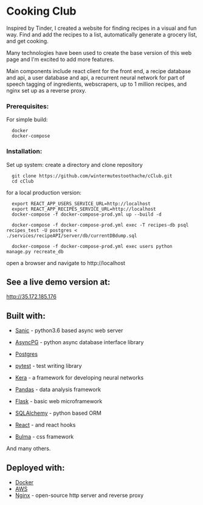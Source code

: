 # Cooking Club

Inspired by Tinder, I created a website for finding recipes in a visual and fun way.
Find and add the recipes to a list, automatically generate a grocery list,
and get cooking.

Many technologies have been used to create the base version
of this web page and I'm excited to add more features.

Main components include react client for the front end, a recipe database and api, a user database and api, a recurrent neural network for part of speech tagging of ingredients, webscrapers, up to 1 million recipes, and nginx set up as a reverse proxy.

### Prerequisites:

For simple build:
```
  docker
  docker-compose
```

### Installation:
Set up system:
  create a directory and clone repository
```
  git clone https://github.com/wintermutestoothache/cClub.git
  cd cClub
```
for a local production version:
```
  export REACT_APP_USERS_SERVICE_URL=http://localhost
  export REACT_APP_RECIPES_SERVICE_URL=http://localhost
  docker-compose -f docker-compose-prod.yml up --build -d

  docker-compose -f docker-compose-prod.yml exec -T recipes-db psql recipes_test -U postgres < ./services/recipeAPI/server/db/currentDBdump.sql

  docker-compose -f docker-compose-prod.yml exec users python manage.py recreate_db
  ```

  open a browser and navigate to http://localhost

## See a live demo version at:

 http://35.172.185.176

## Built with:

* [Sanic](https://github.com/huge-success/sanic) - python3.6 based async web server
* [AsyncPG](https://magicstack.github.io/asyncpg/current/) - python async database interface library
* [Postgres](https://www.postgresql.org/)
* [pytest](https://docs.pytest.org/en/latest/) - test writing library

* [Kera](https://keras.io/) - a framework for developing neural networks
* [Pandas](https://pandas.pydata.org/) - data analysis framework

* [Flask](http://flask.pocoo.org/) - basic web microframework
* [SQLAlchemy](https://www.sqlalchemy.org/) - python based ORM

* [React](https://reactjs.org/) - and react hooks
* [Bulma](https://bulma.io/) - css framework

And many others.

## Deployed with:

* [Docker](https://www.docker.com/)
* [AWS](https://aws.amazon.com/)
* [Nginx](https://www.nginx.com/resources/wiki/) - open-source http server and reverse proxy
